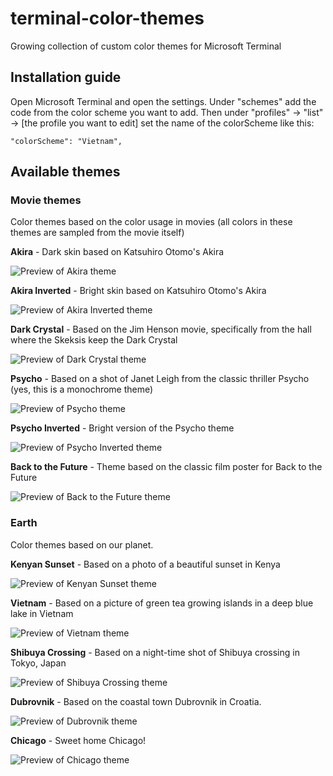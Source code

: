 # terminal-color-themes
Growing collection of custom color themes for Microsoft Terminal

## Installation guide

Open Microsoft Terminal and open the settings. Under "schemes" add the code from the color scheme you want to add. 
Then under "profiles" -> "list" -> [the profile you want to edit] set the name of the colorScheme like this:

`"colorScheme": "Vietnam",`

## Available themes

### Movie themes
Color themes based on the color usage in movies (all colors in these themes are sampled from the movie itself)

**Akira** - Dark skin based on Katsuhiro Otomo's Akira

![Preview of Akira theme](https://github.com/PieterHeijman/terminal-color-themes/blob/master/previews/Akira.png?raw=true)

**Akira Inverted** - Bright skin based  on Katsuhiro Otomo's Akira

![Preview of Akira Inverted theme](https://github.com/PieterHeijman/terminal-color-themes/blob/master/previews/Akira%20Inverted.png?raw=true)

**Dark Crystal** - Based on the Jim Henson movie, specifically from the hall where the Skeksis keep the Dark Crystal 

![Preview of Dark Crystal theme](https://github.com/PieterHeijman/terminal-color-themes/blob/master/previews/Dark%20Crystal.png?raw=true)

**Psycho** - Based on a shot of Janet Leigh from the classic thriller Psycho (yes, this is a monochrome theme)

![Preview of Psycho theme](https://github.com/PieterHeijman/terminal-color-themes/blob/master/previews/Psycho.png?raw=true)

**Psycho Inverted** - Bright version of the Psycho theme

![Preview of Psycho Inverted theme](https://github.com/PieterHeijman/terminal-color-themes/blob/master/previews/Psycho%20Inverted.png?raw=true)


**Back to the Future** - Theme based on the classic film poster for Back to the Future

![Preview of Back to the Future theme](https://github.com/PieterHeijman/terminal-color-themes/blob/master/previews/Back%20to%20the%20Future.png?raw=true)

### Earth
Color themes based on our planet.

**Kenyan Sunset** - Based on a photo of a beautiful sunset in Kenya

![Preview of Kenyan Sunset theme](https://github.com/PieterHeijman/terminal-color-themes/blob/master/previews/Kenyan%20Sunset.png?raw=true)

**Vietnam** - Based on a picture of green tea growing islands in a deep blue lake in Vietnam 

![Preview of Vietnam theme](https://github.com/PieterHeijman/terminal-color-themes/blob/master/previews/Vietnam.png?raw=true)

**Shibuya Crossing** - Based on a night-time shot of Shibuya crossing in Tokyo, Japan 

![Preview of Shibuya Crossing theme](https://github.com/PieterHeijman/terminal-color-themes/blob/master/previews/Shibuya%20Crossing.png?raw=true)

**Dubrovnik** - Based on the coastal town Dubrovnik in Croatia.

![Preview of Dubrovnik theme](https://github.com/PieterHeijman/terminal-color-themes/blob/master/previews/Dubrovnik.png?raw=true)

**Chicago** - Sweet home Chicago!

![Preview of Chicago theme](https://github.com/PieterHeijman/terminal-color-themes/blob/master/previews/Chicago.png?raw=true)